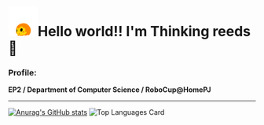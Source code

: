 # <img src="https://github.com/happykoya/happykoya/blob/main/happy_mimi.png?raw=true" width="60" height="60"/>Hello world!! I'm Thinking reeds 👋

### Profile:
**EP2 / Department of Computer Science / RoboCup@HomePJ**

---
[![Anurag's GitHub stats](https://github-readme-stats.vercel.app/api?username=happykoya&count_private=true&show_icons=true)](https://github.com/anuraghazra/github-readme-stats)
![Top Languages Card](https://github-readme-stats.vercel.app/api/top-langs/?username=happykoya&langs_count=10&hide=CMake&layout=compact)

<!--
**happykoya/happykoya** is a ✨ _special_ ✨ repository because its `README.md` (this file) appears on your GitHub profile.

Here are some ideas to get you started:

- 🔭 I’m currently working on ...
- 🌱 I’m currently learning ...
- 👯 I’m looking to collaborate on ...
- 🤔 I’m looking for help with ...
- 💬 Ask me about ...
- 📫 How to reach me: ...
- 😄 Pronouns: ...
- ⚡ Fun fact: ...
-->
